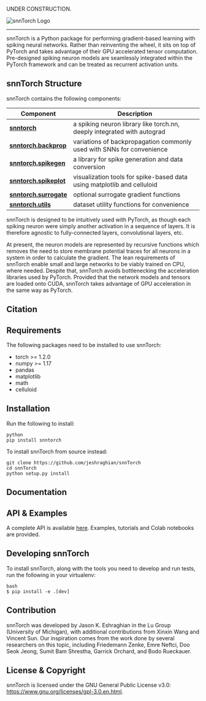 UNDER CONSTRUCTION.

![snnTorch Logo](https://github.com/jeshraghian/snntorch/blob/master/docs/source/_static/img/snntorch_logo.png)

--------------------------------------------------------------------------------

snnTorch is a Python package for performing gradient-based learning with spiking neural networks.
Rather than reinventing the wheel, it sits on top of PyTorch and takes advantage of their GPU accelerated tensor 
computation. Pre-designed spiking neuron models are seamlessly integrated within the PyTorch framework and can be treated as recurrent activation units. 

## snnTorch Structure
snnTorch contains the following components: 

| Component | Description |
| ---- | --- |
| [**snntorch**](https://snntorch.org/docs/stable/snntorch.html) | a spiking neuron library like torch.nn, deeply integrated with autograd |
| [**snntorch.backprop**](https://snntorch.org/docs/stable/backprop.html) | variations of backpropagation commonly used with SNNs for convenience |
| [**snntorch.spikegen**](https://snntorch.org/docs/stable/spikegen.html) | a library for spike generation and data conversion |
| [**snntorch.spikeplot**](https://snntorch.org/docs/stable/spikeplot.html) | visualization tools for spike-based data using matplotlib and celluloid |
| [**snntorch.surrogate**](https://snntorch.org/docs/stable/surrogate.html) | optional surrogate gradient functions |
| [**snntorch.utils**](https://snntorch.org/docs/stable/utils.html) | dataset utility functions for convenience |

snnTorch is designed to be intuitively used with PyTorch, as though each spiking neuron were simply another activation in a sequence of layers. 
It is therefore agnostic to fully-connected layers, convolutional layers, etc. 

At present, the neuron models are represented by recursive functions which removes the need to store membrane potential traces for all neurons in a system in order to calculate the gradient. 
The lean requirements of snnTorch enable small and large networks to be viably trained on CPU, where needed. 
Despite that, snnTorch avoids bottlenecking the acceleration libraries used by PyTorch. 
Provided that the network models and tensors are loaded onto CUDA, snnTorch takes advantage of GPU acceleration in the same way as PyTorch. 

## Citation

## Requirements 
The following packages need to be installed to use snnTorch:

* torch >= 1.2.0
* numpy >= 1.17
* pandas
* matplotlib
* math
* celluloid

## Installation

Run the following to install:

```
python
pip install snntorch
```

To install snnTorch from source instead:

```
git clone https://github.com/jeshraghian/snnTorch
cd snnTorch
python setup.py install
```

## Documentation

## API & Examples 
A complete API is available [here](https://snntorch.readthedocs.io/). 
Examples, tutorials and Colab notebooks are provided.

## Developing snnTorch
To install snnTorch, along with the tools you need to develop and run tests, run the following in your virtualenv:
```
bash
$ pip install -e .[dev]
```

## Contribution
snnTorch was developed by Jason K. Eshraghian in the Lu Group (University of Michigan), with additional contributions from Xinxin Wang and Vincent Sun.
Our inspiration comes from the work done by several researchers on this topic, including Friedemann Zenke, Emre Neftci, 
Doo Seok Jeong, Sumit Bam Shrestha, Garrick Orchard, and Bodo Rueckauer. 

## License & Copyright
snnTorch is licensed under the GNU General Public License v3.0: https://www.gnu.org/licenses/gpl-3.0.en.html.
